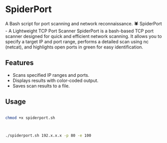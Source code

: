 
# SpiderPort
A Bash script for port scanning and network reconnaissance.
🕷️ SpiderPort  - A Lightweight TCP Port Scanner
SpiderPort is a bash-based TCP port scanner designed for quick and efficient network scanning. It allows you to specify a target IP and port range, performs a detailed scan using nc (netcat), and highlights open ports in green for easy identification.

## Features
- Scans specified IP ranges and ports.
- Displays results with color-coded output.
- Saves scan results to a file.



## Usage

```bash

chmod +x spiderport.sh



./spiderport.sh 192.x.x.x -p 80 -e 100


 

